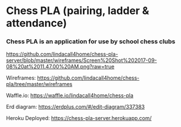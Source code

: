 # Chess PLA (pairing, ladder & attendance)

### Chess PLA is an application for use by school chess clubs



https://github.com/lindacall4home/chess-pla-server/blob/master/wireframes/Screen%20Shot%202017-09-08%20at%2011.47.00%20AM.png?raw=true






Wireframes: https://github.com/lindacall4home/chess-pla/tree/master/wireframes

Waffle.io: https://waffle.io/lindacall4home/chess-pla

Erd diagram: https://erdplus.com/#/edit-diagram/337383

Heroku Deployed: https://chess-pla-server.herokuapp.com/
